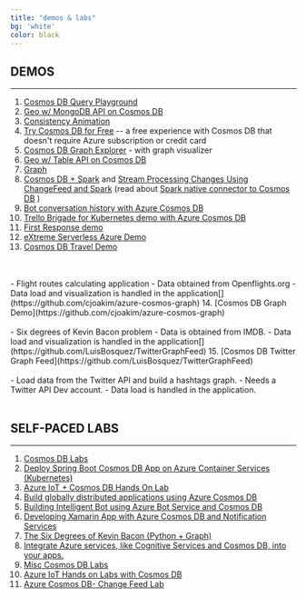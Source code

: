 ```yaml
---
title: "demos & labs"
bg: 'white'
color: black
---
```


DEMOS
-----

* * * * *

1.  [Cosmos DB Query Playground](https://na01.safelinks.protection.outlook.com/?url=https%3A%2F%2Fwww.documentdb.com%2Fsql%2Fdemo&data=04%7C01%7Crimman%40microsoft.com%7C0cc64392a78b4aab9c7208d57d0cbb16%7C72f988bf86f141af91ab2d7cd011db47%7C1%7C0%7C636552415998527665%7CUnknown%7CTWFpbGZsb3d8eyJWIjoiMC4wLjAwMDAiLCJQIjoiV2luMzIiLCJBTiI6Ik1haWwifQ%3D%3D%7C-1&sdata=zcQWlMCWUMlXDMsvhzLv9bw8zLmDJ3XjwGYzzv1ykW4%3D&reserved=0)
2.  [Geo w/ MongoDB API on Cosmos DB](http://mongogeodemo.azurewebsites.net/)
3.  [Consistency Animation](https://languye-webapp.azurewebsites.net/music/music.html)
4.  [Try Cosmos DB for Free](https://na01.safelinks.protection.outlook.com/?url=https%3A%2F%2Fazure.microsoft.com%2Fen-us%2Ftry%2Fcosmosdb%2F&data=04%7C01%7Crimman%40microsoft.com%7C0cc64392a78b4aab9c7208d57d0cbb16%7C72f988bf86f141af91ab2d7cd011db47%7C1%7C0%7C636552415998527665%7CUnknown%7CTWFpbGZsb3d8eyJWIjoiMC4wLjAwMDAiLCJQIjoiV2luMzIiLCJBTiI6Ik1haWwifQ%3D%3D%7C-1&sdata=UoZ81XeFtSbNhdvu8WqY7h7lt8GGTYduJdAD%2F5e663g%3D&reserved=0) -- a free experience with Cosmos DB that doesn't require Azure subscription or credit card
5.  [Cosmos DB Graph Explorer](https://na01.safelinks.protection.outlook.com/?url=https%3A%2F%2Fgithub.com%2FAzure-Samples%2Fazure-cosmos-db-dotnet-graphexplorer&data=04%7C01%7Crimman%40microsoft.com%7C0cc64392a78b4aab9c7208d57d0cbb16%7C72f988bf86f141af91ab2d7cd011db47%7C1%7C0%7C636552415998537572%7CUnknown%7CTWFpbGZsb3d8eyJWIjoiMC4wLjAwMDAiLCJQIjoiV2luMzIiLCJBTiI6Ik1haWwifQ%3D%3D%7C-1&sdata=xbTVqrRNARAo%2F0i%2BORDa0Sw4z74%2FV%2FrAf6FMjNw9ZTw%3D&reserved=0) - with graph visualizer
6.   [Geo w/ Table API on Cosmos DB](https://na01.safelinks.protection.outlook.com/?url=http%3A%2F%2Ftablegeodemo.azurewebsites.net%2F&data=04%7C01%7Crimman%40microsoft.com%7C0cc64392a78b4aab9c7208d57d0cbb16%7C72f988bf86f141af91ab2d7cd011db47%7C1%7C0%7C636552415998537572%7CUnknown%7CTWFpbGZsb3d8eyJWIjoiMC4wLjAwMDAiLCJQIjoiV2luMzIiLCJBTiI6Ik1haWwifQ%3D%3D%7C-1&sdata=o0nM2Au6ja1f%2FY7DaFJdd5KmJt9Bku%2FNCS%2BS69mQReY%3D&reserved=0)
7.  [Graph](https://na01.safelinks.protection.outlook.com/?url=https%3A%2F%2Fdocs.microsoft.com%2Fen-us%2Fazure%2Fcosmos-db%2Fcreate-graph-gremlin-console&data=04%7C01%7Crimman%40microsoft.com%7C0cc64392a78b4aab9c7208d57d0cbb16%7C72f988bf86f141af91ab2d7cd011db47%7C1%7C0%7C636552415998537572%7CUnknown%7CTWFpbGZsb3d8eyJWIjoiMC4wLjAwMDAiLCJQIjoiV2luMzIiLCJBTiI6Ik1haWwifQ%3D%3D%7C-1&sdata=w2q%2FPdKOfzpTegUqpZVvIGidNzY9kNCBC%2BwGUnqGVyM%3D&reserved=0)
8.  [Cosmos DB + Spark](https://na01.safelinks.protection.outlook.com/?url=https%3A%2F%2Fgithub.com%2FAzure%2Fazure-cosmosdb-spark%2Ftree%2Fmaster%2Fsamples&data=04%7C01%7Crimman%40microsoft.com%7C0cc64392a78b4aab9c7208d57d0cbb16%7C72f988bf86f141af91ab2d7cd011db47%7C1%7C0%7C636552415998537572%7CUnknown%7CTWFpbGZsb3d8eyJWIjoiMC4wLjAwMDAiLCJQIjoiV2luMzIiLCJBTiI6Ik1haWwifQ%3D%3D%7C-1&sdata=CoqbVG%2FTl0WGgLfEv3AMdsPEj7pEmojcMLPLOYggo8k%3D&reserved=0) and [Stream Processing Changes Using ChangeFeed and Spark](https://na01.safelinks.protection.outlook.com/?url=https%3A%2F%2Fgithub.com%2FAzure%2Fazure-cosmosdb-spark%2Fwiki%2FStream-processing-changes-using-ChangeFeed-and-Spark&data=04%7C01%7Crimman%40microsoft.com%7C0cc64392a78b4aab9c7208d57d0cbb16%7C72f988bf86f141af91ab2d7cd011db47%7C1%7C0%7C636552415998537572%7CUnknown%7CTWFpbGZsb3d8eyJWIjoiMC4wLjAwMDAiLCJQIjoiV2luMzIiLCJBTiI6Ik1haWwifQ%3D%3D%7C-1&sdata=CcHHbDswdCU%2BjvcueBYosmyCxiqULVez50BTRXOrQTU%3D&reserved=0) (read about  [Spark native connector to Cosmos DB](https://na01.safelinks.protection.outlook.com/?url=https%3A%2F%2Fdocs.microsoft.com%2Fen-us%2Fazure%2Fcosmos-db%2Fspark-connector&data=04%7C01%7Crimman%40microsoft.com%7C0cc64392a78b4aab9c7208d57d0cbb16%7C72f988bf86f141af91ab2d7cd011db47%7C1%7C0%7C636552415998537572%7CUnknown%7CTWFpbGZsb3d8eyJWIjoiMC4wLjAwMDAiLCJQIjoiV2luMzIiLCJBTiI6Ik1haWwifQ%3D%3D%7C-1&sdata=IhcASSocrPU%2Bv7fuxtiazQyAvOlhoKb%2FCqKzaD4Dya8%3D&reserved=0) )
9.  [Bot conversation history with Azure Cosmos DB](https://na01.safelinks.protection.outlook.com/?url=https%3A%2F%2Fazure.microsoft.com%2Fen-us%2Fblog%2Fbot-conversation-history-with-azure-cosmos-db%2F&data=04%7C01%7Crimman%40microsoft.com%7C0cc64392a78b4aab9c7208d57d0cbb16%7C72f988bf86f141af91ab2d7cd011db47%7C1%7C0%7C636552415998537572%7CUnknown%7CTWFpbGZsb3d8eyJWIjoiMC4wLjAwMDAiLCJQIjoiV2luMzIiLCJBTiI6Ik1haWwifQ%3D%3D%7C-1&sdata=BC3MAfHm0AtCH5m4ZQH6ObYCA4thGBKYuw254UbKvd4%3D&reserved=0)
10. [Trello Brigade for Kubernetes demo with Azure Cosmos DB](https://osseu2017.blob.core.windows.net/videos/trello-brigade-demo.mp4)
11. [First Response demo](https://github.com/microsoft/demo-first-response-online)
12. [eXtreme Serverless Azure Demo](https://github.com/thinktecture/dwx-2018-serverless)
13. [Cosmos DB Travel Demo](https://github.com/cjoakim/azure-cosmosdb-travel)
<br>
<br>
    -   Flight routes calculating application
    -   Data obtained from Openflights.org
    -   Data load and visualization is handled in the application[](https://github.com/cjoakim/azure-cosmos-graph)
14. [Cosmos DB Graph Demo](https://github.com/cjoakim/azure-cosmos-graph)
<br>
<br>
    -   Six degrees of Kevin Bacon problem
    -   Data is obtained from IMDB.
    -   Data load and visualization is handled in the application[](https://github.com/LuisBosquez/TwitterGraphFeed)
15. [Cosmos DB Twitter Graph Feed](https://github.com/LuisBosquez/TwitterGraphFeed)
<br>
<br>
    -   Load data from the Twitter API and build a hashtags graph.
    -   Needs a Twitter API Dev account.
    -   Data load is handled in the application.

<br>
<br>

SELF-PACED LABS
---------------

* * * * *

1.  [Cosmos DB Labs](https://cosmosdb.github.io/labs/)
2.  [Deploy Spring Boot Cosmos DB App on Azure Container Services (Kubernetes)](https://github.com/rangv/SpringBootCosmosDBKubernetes)
3.  [Azure IoT + Cosmos DB Hands On Lab](https://github.com/rangv/Azure-IoT-Cosmos-DB-Workshop)
4.  [Build globally distributed applications using Azure Cosmos DB](https://www.microsoft.com/handsonlabs/SelfPacedLabs/?storyGuid=f4246d9b-6196-42bc-95c1-a8d2ee0bd5e3)
5.  [Building Intelligent Bot using Azure Bot Service and Cosmos DB](https://www.microsoft.com/handsonlabs/SelfPacedLabs/?storyGuid=9df2fdf7-f439-4f31-80b8-7b1b0822c82b)
6.  [Developing Xamarin App with Azure Cosmos DB and Notification Services](https://www.microsoft.com/handsonlabs/SelfPacedLabs/?storyGuid=f8f50d54-7fc6-43ed-9202-29bfdffa8b49)
7.  [The Six Degrees of Kevin Bacon (Python + Graph)](https://github.com/cjoakim/azure-cosmosdb-graph-py)
8.  [Integrate Azure services, like Cognitive Services and Cosmos DB, into your apps.](https://aischool.microsoft.com/learning-paths/4a3MvbEJnim0Q4yko4WYoU)
9.  [Misc Cosmos DB Labs](https://azure.microsoft.com/en-us/overview/real-time-experience-apps/)
10. [Azure IoT Hands on Labs with Cosmos DB](https://github.com/rangv/AzureIoTLabs)
11. [Azure Cosmos DB- Change Feed Lab](https://github.com/Azure-Samples/azure-cosmos-db-change-feed-dotnet-retail-sample)